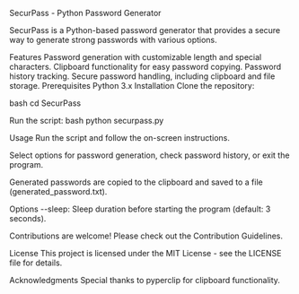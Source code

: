 SecurPass - Python Password Generator

SecurPass is a Python-based password generator that provides a secure way to generate strong passwords with various options.

Features
Password generation with customizable length and special characters.
Clipboard functionality for easy password copying.
Password history tracking.
Secure password handling, including clipboard and file storage.
Prerequisites
Python 3.x
Installation
Clone the repository:


bash
cd SecurPass

Run the script:
bash
python securpass.py

Usage
Run the script and follow the on-screen instructions.

Select options for password generation, check password history, or exit the program.

Generated passwords are copied to the clipboard and saved to a file (generated_password.txt).

Options
--sleep: Sleep duration before starting the program (default: 3 seconds).

Contributions are welcome! Please check out the Contribution Guidelines.

License
This project is licensed under the MIT License - see the LICENSE file for details.

Acknowledgments
Special thanks to pyperclip for clipboard functionality.

